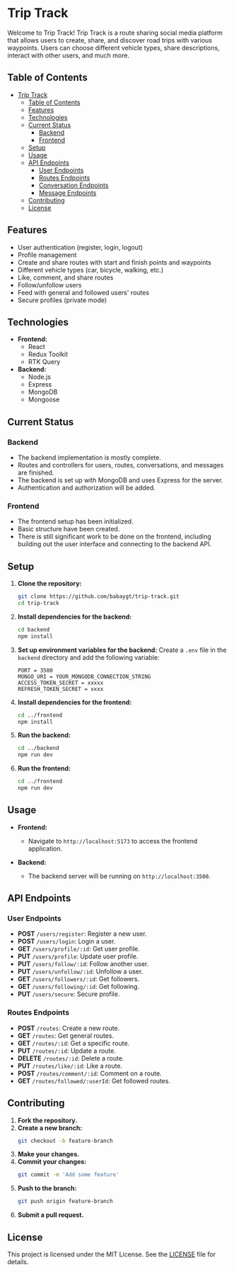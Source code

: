 # Trip Track

Welcome to Trip Track! Trip Track is a route sharing social media platform that allows users to create, share, and discover road trips with various waypoints. Users can choose different vehicle types, share descriptions, interact with other users, and much more.

## Table of Contents

- [Trip Track](#trip-track)
  - [Table of Contents](#table-of-contents)
  - [Features](#features)
  - [Technologies](#technologies)
  - [Current Status](#current-status)
    - [Backend](#backend)
    - [Frontend](#frontend)
  - [Setup](#setup)
  - [Usage](#usage)
  - [API Endpoints](#api-endpoints)
    - [User Endpoints](#user-endpoints)
    - [Routes Endpoints](#routes-endpoints)
    - [Conversation Endpoints](#conversation-endpoints)
    - [Message Endpoints](#message-endpoints)
  - [Contributing](#contributing)
  - [License](#license)

## Features

- User authentication (register, login, logout)
- Profile management
- Create and share routes with start and finish points and waypoints
- Different vehicle types (car, bicycle, walking, etc.)
- Like, comment, and share routes
- Follow/unfollow users
- Feed with general and followed users' routes
- Secure profiles (private mode)

## Technologies

- **Frontend:**
  - React
  - Redux Toolkit
  - RTK Query
- **Backend:**
  - Node.js
  - Express
  - MongoDB
  - Mongoose

## Current Status

### Backend

- The backend implementation is mostly complete.
- Routes and controllers for users, routes, conversations, and messages are finished.
- The backend is set up with MongoDB and uses Express for the server.
- Authentication and authorization will be added.

### Frontend

- The frontend setup has been initialized.
- Basic structure have been created.
- There is still significant work to be done on the frontend, including building out the user interface and connecting to the backend API.

## Setup

1. **Clone the repository:**

   ```bash
   git clone https://github.com/babaygt/trip-track.git
   cd trip-track
   ```

2. **Install dependencies for the backend:**

   ```bash
   cd backend
   npm install
   ```

3. **Set up environment variables for the backend:**
   Create a `.env` file in the `backend` directory and add the following variable:

   ```env
   PORT = 3500
   MONGO_URI = YOUR_MONGODB_CONNECTION_STRING
   ACCESS_TOKEN_SECRET = xxxxx
   REFRESH_TOKEN_SECRET = xxxx
   ```

4. **Install dependencies for the frontend:**

   ```bash
   cd ../frontend
   npm install
   ```

5. **Run the backend:**

   ```bash
   cd ../backend
   npm run dev
   ```

6. **Run the frontend:**

   ```bash
   cd ../frontend
   npm run dev
   ```

## Usage

- **Frontend:**

  - Navigate to `http://localhost:5173` to access the frontend application.

- **Backend:**
  - The backend server will be running on `http://localhost:3500`.

## API Endpoints

### User Endpoints

- **POST** `/users/register`: Register a new user.
- **POST** `/users/login`: Login a user.
- **GET** `/users/profile/:id`: Get user profile.
- **PUT** `/users/profile`: Update user profile.
- **PUT** `/users/follow/:id`: Follow another user.
- **PUT** `/users/unfollow/:id`: Unfollow a user.
- **GET** `/users/followers/:id`: Get followers.
- **GET** `/users/following/:id`: Get following.
- **PUT** `/users/secure`: Secure profile.

### Routes Endpoints

- **POST** `/routes`: Create a new route.
- **GET** `/routes`: Get general routes.
- **GET** `/routes/:id`: Get a specific route.
- **PUT** `/routes/:id`: Update a route.
- **DELETE** `/routes/:id`: Delete a route.
- **PUT** `/routes/like/:id`: Like a route.
- **POST** `/routes/comment/:id`: Comment on a route.
- **GET** `/routes/followed/:userId`: Get followed routes.

## Contributing

1. **Fork the repository.**
2. **Create a new branch:**
   ```bash
   git checkout -b feature-branch
   ```
3. **Make your changes.**
4. **Commit your changes:**
   ```bash
   git commit -m 'Add some feature'
   ```
5. **Push to the branch:**
   ```bash
   git push origin feature-branch
   ```
6. **Submit a pull request.**

## License

This project is licensed under the MIT License. See the [LICENSE](LICENSE) file for details.
